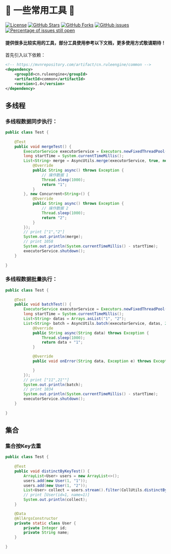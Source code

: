# 📌 一些常用工具 📌

[![License](https://img.shields.io/badge/license-Apache%202-4EB1BA.svg)](https://www.apache.org/licenses/LICENSE-2.0.html)
[![GitHub Stars](https://img.shields.io/github/stars/dingqianwen/common)](https://github.com/dingqianwen/common/stargazers)
[![GitHub Forks](https://img.shields.io/github/forks/dingqianwen/common)](https://github.com/dingqianwen/common/fork)
[![GitHub issues](https://img.shields.io/github/issues/dingqianwen/common.svg)](https://github.com/dingqianwen/common/issues)
[![Percentage of issues still open](http://isitmaintained.com/badge/open/dingqianwen/common.svg)](https://github.com/dingqianwen/common/issues "Percentage of issues still open")

#### 提供很多比较实用的工具，部分工具使用参考以下文档，更多使用方式敬请期待！

首先引入以下依赖：

```xml
<!-- https://mvnrepository.com/artifact/cn.ruleengine/common -->
<dependency>
    <groupId>cn.ruleengine</groupId>
    <artifactId>common</artifactId>
    <version>1.4</version>
</dependency>
```

## 多线程

### 多线程数据同步执行：

```java
public class Test {
    
    @Test
    public void mergeTest() {
        ExecutorService executorService = Executors.newFixedThreadPool(10);
        long startTime = System.currentTimeMillis();
        List<String> merge = AsyncUtils.merge(executorService, true, new Concurrent<String>() {
            @Override
            public String async() throws Exception {
                // 操作数据 1
                Thread.sleep(1000);
                return "1";
            }
        }, new Concurrent<String>() {
            @Override
            public String async() throws Exception {
                // 操作数据 2
                Thread.sleep(1000);
                return "2";
            }
        });
        // print ["1","2"]
        System.out.println(merge);
        // print 1058
        System.out.println(System.currentTimeMillis() - startTime);
        executorService.shutdown();
    }
    
}
```

### 多线程数据批量执行：

```java
public class Test {
    
    @Test
    public void batchTest() {
        ExecutorService executorService = Executors.newFixedThreadPool(10);
        long startTime = System.currentTimeMillis();
        List<String> datas = Arrays.asList("1", "2");
        List<String> batch = AsyncUtils.batch(executorService, datas, 2, new BatchExecutor<String, String>() {
            @Override
            public String async(String data) throws Exception {
                Thread.sleep(1000);
                return data + "1";
            }

            @Override
            public void onError(String data, Exception e) throws Exception {

            }
        });
        // print ["11",21""]
        System.out.println(batch);
        // print 1034
        System.out.println(System.currentTimeMillis() - startTime);
        executorService.shutdown();
    }
    
}
```

## 集合

### 集合按Key去重

```java
public class Test {
    
    @Test
    public void distinctByKeyTest() {
        ArrayList<User> users = new ArrayList<>();
        users.add(new User(1, "1"));
        users.add(new User(1, "2"));
        List<User> collect = users.stream().filter(CollUtils.distinctByKey(User::getId)).collect(Collectors.toList());
        // print [User(id=1, name=1)]
        System.out.println(collect);
    }

    @Data
    @AllArgsConstructor
    private static class User {
        private Integer id;
        private String name;
    }
    
}
```
